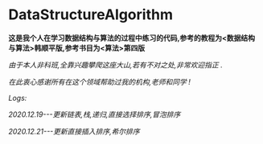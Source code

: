 # DataStructureAlgorithm
**这是我个人在学习数据结构与算法的过程中练习的代码,参考的教程为<数据结构与算法>韩顺平版,参考书目为<算法>第四版**  

*由于本人非科班,全靠兴趣攀爬这座大山,若有不对之处,非常欢迎指正 .*
  
*在此衷心感谢所有在这个领域帮助过我的机构,老师和同学 !*  



*Logs:*  

*2020.12.19---更新链表,栈,递归,直接选择排序,冒泡排序*  

*2020.12.21---更新直接插入排序,希尔排序*  

